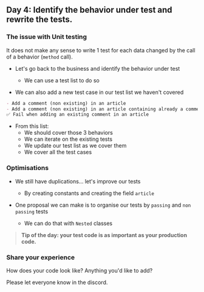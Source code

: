 ## Day 4: Identify the behavior under test and rewrite the tests.

### The issue with Unit testing

It does not make any sense to write 1 test for each data changed 
by the call of a behavior (`method` call).

- Let's go back to the business and identify the behavior under test
  - We can use a test list to do so

- We can also add a new test case in our test list we haven't covered

```markdown
- Add a comment (non existing) in an article
- Add a comment (non existing) in an article containing already a comment 
✅ Fail when adding an existing comment in an article
```

- From this list:
  - We should cover those 3 behaviors
  - We can iterate on the existing tests
  - We update our test list as we cover them
  - We cover all the test cases

### Optimisations

- We still have duplications... let's improve our tests
  - By creating constants and creating the field `article`

- One proposal we can make is to organise our tests by `passing` and `non passing` tests
  - We can do that with `Nested` classes

>**Tip of the day: your test code is as important as your production code.**

### Share your experience

How does your code look like? Anything you'd like to add?

Please let everyone know in the discord.
